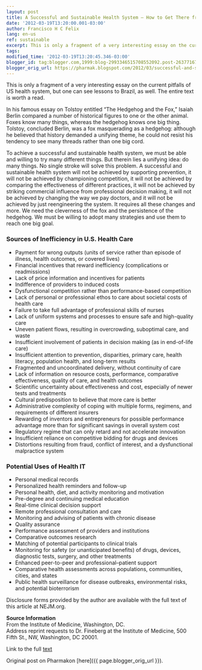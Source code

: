 ```yaml
---
layout: post
title: A Successful and Sustainable Health System — How to Get There from Here — via NEJM
date: '2012-03-19T13:20:00.001-03:00'
author: Francisco H C Felix
lang: en-us
ref: sustainable
excerpt: This is only a fragment of a very interesting essay on the current pitfalls of US health system, but one can see lessons to Brazil, as well. The entire text is worth a read.
tags:
modified_time: '2012-03-19T13:20:45.346-03:00'
blogger_id: tag:blogger.com,1999:blog-2993346515708552092.post-2637716745436365076
blogger_orig_url: https://pharmak.blogspot.com/2012/03/successful-and-sustainable-health.html
---
```


This is only a fragment of a very interesting essay on the current pitfalls of US health system, but one can see lessons to Brazil, as well. The entire text is worth a read.

<!--more-->

In his famous essay on Tolstoy entitled “The Hedgehog and the Fox,” Isaiah Berlin compared a number of historical figures to one or the other animal. Foxes know many things, whereas the hedgehog knows one big thing. Tolstoy, concluded Berlin, was a fox masquerading as a hedgehog: although he believed that history demanded a unifying theme, he could not resist his tendency to see many threads rather than one big cord.

To achieve a successful and sustainable health system, we must be able and willing to try many different things. But therein lies a unifying idea: do many things. No single stroke will solve this problem. A successful and sustainable health system will not be achieved by supporting prevention, it will not be achieved by championing competition, it will not be achieved by comparing the effectiveness of different practices, it will not be achieved by striking commercial influence from professional decision making, it will not be achieved by changing the way we pay doctors, and it will not be achieved by just reengineering the system. It requires all these changes and more. We need the cleverness of the fox and the persistence of the hedgehog. We must be willing to adopt many strategies and use them to reach one big goal.

### Sources of Inefficiency in U.S. Health Care

- Payment for wrong outputs (units of service rather than episode of illness, health outcomes, or covered lives)
- Financial incentives that reward inefficiency (complications or readmissions)
- Lack of price information and incentives for patients
- Indifference of providers to induced costs
- Dysfunctional competition rather than performance-based competition
- Lack of personal or professional ethos to care about societal costs of health care
- Failure to take full advantage of professional skills of nurses
- Lack of uniform systems and processes to ensure safe and high-quality care
- Uneven patient flows, resulting in overcrowding, suboptimal care, and waste
- Insufficient involvement of patients in decision making (as in end-of-life care)
- Insufficient attention to prevention, disparities, primary care, health literacy, population health, and long-term results
- Fragmented and uncoordinated delivery, without continuity of care
- Lack of information on resource costs, performance, comparative effectiveness, quality of care, and health outcomes
- Scientific uncertainty about effectiveness and cost, especially of newer tests and treatments
- Cultural predisposition to believe that more care is better
- Administrative complexity of coping with multiple forms, regimens, and requirements of different insurers
- Rewarding of inventors and entrepreneurs for possible performance advantage more than for significant savings in overall system cost
- Regulatory regime that can only retard and not accelerate innovation
- Insufficient reliance on competitive bidding for drugs and devices
- Distortions resulting from fraud, conflict of interest, and a dysfunctional malpractice system

### Potential Uses of Health IT

- Personal medical records
- Personalized health reminders and follow-up
- Personal health, diet, and activity monitoring and motivation
- Pre-degree and continuing medical education
- Real-time clinical decision support
- Remote professional consultation and care
- Monitoring and advising of patients with chronic disease
- Quality assurance
- Performance assessment of providers and institutions
- Comparative outcomes research
- Matching of potential participants to clinical trials
- Monitoring for safety (or unanticipated benefits) of drugs, devices, diagnostic tests, surgery, and other treatments
- Enhanced peer-to-peer and professional–patient support
- Comparative health assessments across populations, communities, cities, and states
- Public health surveillance for disease outbreaks, environmental risks, and potential bioterrorism

Disclosure forms provided by the author are available with the full text of this article at NEJM.org.

**Source Information**  
From the Institute of Medicine, Washington, DC.  
Address reprint requests to Dr. Fineberg at the Institute of Medicine, 500 Fifth St., NW, Washington, DC 20001.

Link to the full [text](https://doi.org/10.1056/NEJMsa1114777)

Original post on Pharmakon [here]({{ page.blogger_orig_url }}).

